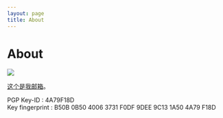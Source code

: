 ```yaml
---
layout: page
title: About
---
```


<h1>About</h1>


<img class="freezeframe" src="{{site.baseurl}}public/img/gif/toughbubble.gif" />

<!-- 口是心非，所以喜欢文字。为人简单，但仁者见仁。非生来严肃，但内心追求喜乐。 -->
<a href="mailto:me@legato.ninja"> 这个是我邮箱</a>。

PGP Key-ID : 4A79F18D<br>
Key fingerprint : B50B 0B50 4006 3731 F0DF  9DEE 9C13 1A50 4A79 F18D

<!-- <section id="map-canvas" style="width: 450px; height: 260px"></section> -->
